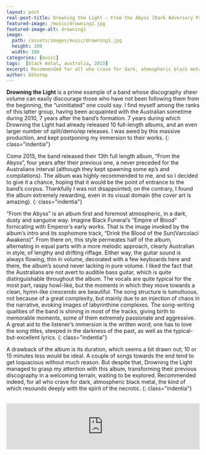 ```yaml
---
layout: post
real-post-title: Drowning the Light – From the Abyss (Dark Adversary Productions, 2015)
featured-image: /music/drowning1.jpg
featured-image-alt: drowning1
image:
  path: /assets/images/music/drowning1.jpg
  height: 100
  width: 100
categories: [music]
tags:  [black metal, australia, 2015]
excerpt: Recommended for all who crave for dark, atmospheric black metal, the kind of which resounds deeply with the spirit of the necrotic.
author: Athotep
---
```


**Drowning the Light** is a prime example of a band whose discography sheer volume can easily discourage those who have not been following them from the beginning, the “uninitiated” one could say. I find myself among the ranks of this latter group, having been acquainted with the Australian sometime during 2010, 7 years after the band’s formation. 7 years during which Drowning the Light had already released 10 full-length albums, and an even larger number of split/demo/ep releases. I was awed by this massive production, and kept postponing my immersion to their works.
{: class="indentia"}

Come 2015, the band released their 13th full length album, “From the Abyss”, four years after their previous one, a never preceded for the Australians interval (although they kept spawning some ep’s and compilations). The album was highly recommended to me, and so I decided to give it a chance, hoping that it would be the point of entrance to the band’s corpus. Thankfully I was not disappointed; on the contrary, I found the album extremely rewarding, even in its visual domain (the cover art is amazing).
{: class="indentia"}

“From the Abyss” is an album first and foremost atmospheric, in a dark, dusty and sanguine way. Imagine Black Funeral’s “Empire of Blood” fornicating with Emperor’s early works. That is the image invoked by the album’s intro and its sophomore track, “Drink the Blood of the Sun(Varcolaci Awakens)”. From there on, this style permeates half of the album, alternating in equal parts with a more melodic approach, clearly Australian in style, of lengthy and drifting riffage. Either way, the guitar sound is always flowing, thin in volume, decorated with a few keyboards here and there, the album’s sound never lacking in pure volume. I liked the fact that the Australians are not avert to audible bass guitar, which is quite distinguishable throughout the album. The vocals are quite typical for the most part, raspy howl-like, but the moments in which they move towards a clean, hymn-like crescendo are beautiful. The song structure is tumultuous, not because of a great complexity, but mainly due to an injection of chaos in the narrative, evoking images of labyrinthine complexes. The song-writing qualities of the band is shining in most of the tracks, giving birth to memorable moments, some of them extremely passionate and aggressive. A great aid to the listener’s immersion is the written word; one has to love the song titles, steeped in the darkness of the past, as well as the typical-but-excellent lyrics.
{: class="indentia"}

A drawback of the album is its duration, which seems a bit drawn out; 10 or 15 minutes less would be ideal. A couple of songs towards the end tend to get loquacious without much reason. But despite that, Drowning the Light managed to grasp my attention with this album, transforming their previous discography in a welcoming terrain, waiting to be explored. Recommended indeed, for all who crave for dark, atmospheric black metal, the kind of which resounds deeply with the spirit of the necrotic.
{: class="indentia"}  
<br>
<iframe style="border: 0; width: 100%; height: 120px;" src="https://bandcamp.com/EmbeddedPlayer/album=629408915/size=large/bgcol=ffffff/linkcol=0687f5/tracklist=false/artwork=small/transparent=true/" seamless><a href="http://drowningthelight.bandcamp.com/album/from-the-abyss">From the Abyss by Drowning the Light</a></iframe>